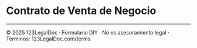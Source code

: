# Contrato de Venta de Negocio

---
© 2025 123LegalDoc · Formulario DIY · No es asesoramiento legal · Términos: 123LegalDoc.com/terms
